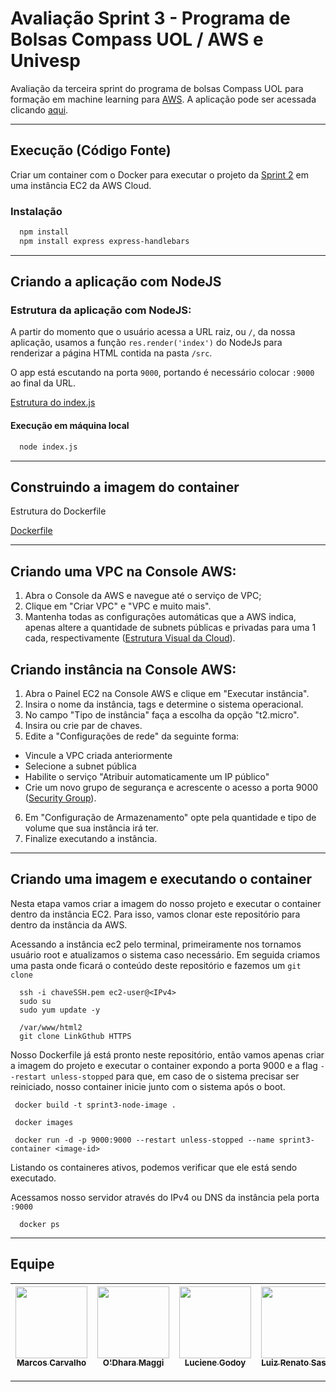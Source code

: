 # Avaliação Sprint 3 - Programa de Bolsas Compass UOL / AWS e Univesp

Avaliação da terceira sprint do programa de bolsas Compass UOL para formação em machine learning para [AWS][aws].
A aplicação pode ser acessada clicando [aqui][aqui].

***

## Execução (Código Fonte)

Criar um container com o Docker para executar o projeto da [Sprint 2][sprint2] em uma instância EC2 da AWS Cloud.

### Instalação

  ```sh
    npm install
    npm install express express-handlebars
  ```

***

## Criando a aplicação com NodeJS

### Estrutura da aplicação com NodeJS:
A partir do momento que o usuário acessa a URL raiz, ou `/`, da nossa aplicação, usamos a função `res.render('index')` do NodeJs para renderizar a página HTML contida na pasta `/src`.

O app está escutando na porta `9000`, portando é necessário colocar `:9000` ao final da URL.

[Estrutura do index.js](src/img/nodeApp.PNG)

#### Execução em máquina local
  ```sh
    node index.js
  ```
***
## Construindo a imagem do container
Estrutura do Dockerfile

[Dockerfile](src/img/dockerfile.PNG)

***
## Criando uma VPC na Console AWS:

1. Abra o Console da AWS e navegue até o serviço de VPC;
2. Clique em "Criar VPC" e "VPC e muito mais".
3. Mantenha todas as configurações automáticas que a AWS indica, apenas altere a quantidade de subnets públicas e privadas para uma 1 cada, respectivamente ([Estrutura Visual da Cloud](src/img/resourcemap.PNG)).

## Criando instância na Console AWS:

1. Abra o Painel EC2 na Console AWS e clique em "Executar instância".
2. Insira o nome da instância, tags e determine o sistema operacional.
3. No campo "Tipo de instância" faça a escolha da opção "t2.micro".
4. Insira ou crie par de chaves.
5. Edite a "Configurações de rede" da seguinte forma:
- Vincule a VPC criada anteriormente 
- Selecione a subnet pública
- Habilite o serviço "Atribuir automaticamente um IP público"
- Crie um novo grupo de segurança e acrescente o acesso a porta 9000 ([Security Group](src/img/securitygroup.PNG)).
6. Em "Configuração de Armazenamento" opte pela quantidade e tipo de volume que sua instância irá ter.
7. Finalize executando a instância.

***
## Criando uma imagem e executando o container

Nesta etapa vamos criar a imagem do nosso projeto e executar o container dentro da instância EC2.
Para isso, vamos clonar este repositório para dentro da instância da AWS.

Acessando a instância ec2 pelo terminal, primeiramente nos tornamos usuário root e atualizamos o sistema caso necessário. Em seguida criamos uma pasta onde ficará o conteúdo deste repositório e fazemos um `git clone`
```
  ssh -i chaveSSH.pem ec2-user@<IPv4>
  sudo su
  sudo yum update -y

  /var/www/html2
  git clone LinkGthub HTTPS

 ```


Nosso Dockerfile já está pronto neste repositório, então vamos apenas criar a imagem do projeto e executar o container expondo a porta 9000 e a flag `--restart unless-stopped` para que, em caso de o sistema precisar ser reiniciado, nosso container inicie junto com o sistema após o boot.

 ```
  docker build -t sprint3-node-image .
  
  docker images
  
  docker run -d -p 9000:9000 --restart unless-stopped --name sprint3-container <image-id>

 ```

Listando os containeres ativos, podemos verificar que ele está sendo executado.

Acessamos nosso servidor através do IPv4 ou DNS da instância pela porta `:9000`

```
  docker ps
```

***

## Equipe
| [<img src="https://avatars.githubusercontent.com/u/73674662?v=4" width=115><br><sub>Marcos Carvalho</sub>](https://github.com/onativo) | [<img src="https://avatars.githubusercontent.com/u/94749597?v=4" width=115><br><sub>O'Dhara Maggi</sub>](https://github.com/odharamaggi) | [<img src="https://avatars.githubusercontent.com/u/87142990?v=4" width=115><br><sub>Luciene Godoy</sub>](https://github.com/LucieneGodoy) | [<img src="https://avatars.githubusercontent.com/u/72028902?s=400&u=55ce73592997b191c7c04082c85ea2ee367f7e2a&v=4" width=115><br><sub>Luiz Renato Sassi</sub>](https://github.com/luizrsassi) |
| :---: | :---: | :---: |:---: |

***
[sprint2]: <https://github.com/Compass-pb-aws-2023-Univesp/sprint-2-pb-aws-univesp/tree/main>
[aws]: <https://aws.amazon.com/pt/>
[aqui]: <http://18.212.213.146:9000/>

